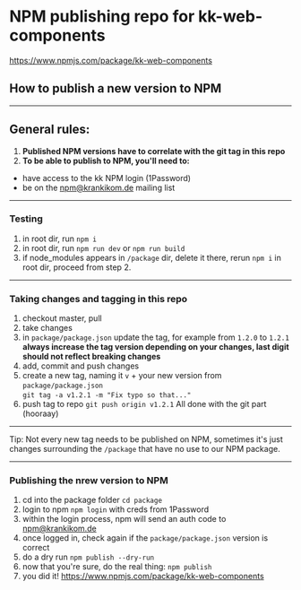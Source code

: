 # NPM publishing repo for kk-web-components

https://www.npmjs.com/package/kk-web-components

## How to publish a new version to NPM

---

## General rules:

1. **Published NPM versions have to correlate with the git tag in this repo**
2. **To be able to publish to NPM, you'll need to:**

-   have access to the kk NPM login (1Password)
-   be on the npm@krankikom.de mailing list

---

### Testing

1. in root dir, run `npm i`
2. in root dir, run `npm run dev` or `npm run build`
3. if node_modules appears in `/package` dir, delete it there, rerun `npm i` in root dir, proceed from step 2.

---

### Taking changes and tagging in this repo

1. checkout master, pull
2. take changes
3. in `package/package.json` update the tag, for example from `1.2.0` to `1.2.1`  
   **always increase the tag version depending on your changes, last digit should not reflect breaking changes**
4. add, commit and push changes
5. create a new tag, naming it `v` + your new version from `package/package.json`  
   `git tag -a v1.2.1 -m "Fix typo so that..."`
6. push tag to repo `git push origin v1.2.1`
   All done with the git part (hooraay)

---

Tip: Not every new tag needs to be published on NPM, sometimes it's just changes surrounding the `/package` that have no use to our NPM package.

---

### Publishing the nrew version to NPM

1. cd into the package folder `cd package`
2. login to npm `npm login` with creds from 1Password
3. within the login process, npm will send an auth code to npm@krankikom.de
4. once logged in, check again if the `package/package.json` version is correct
5. do a dry run `npm publish --dry-run`
6. now that you're sure, do the real thing: `npm publish`
7. you did it! https://www.npmjs.com/package/kk-web-components